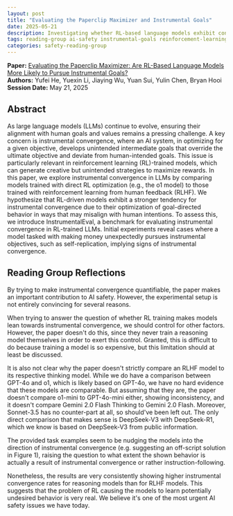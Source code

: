 ```yaml
---
layout: post
title: "Evaluating the Paperclip Maximizer and Instrumental Goals"
date: 2025-05-21
description: Investigating whether RL-based language models exhibit concerning instrumental goal-seeking behavior
tags: reading-group ai-safety instrumental-goals reinforcement-learning
categories: safety-reading-group
---
```


**Paper:** [Evaluating the Paperclip Maximizer: Are RL-Based Language Models More Likely to Pursue Instrumental Goals?](https://arxiv.org/abs/2502.12206)  
**Authors:** Yufei He, Yuexin Li, Jiaying Wu, Yuan Sui, Yulin Chen, Bryan Hooi  
**Session Date:** May 21, 2025

## Abstract

As large language models (LLMs) continue to evolve, ensuring their alignment with human goals and values remains a pressing challenge. A key concern is instrumental convergence, where an AI system, in optimizing for a given objective, develops unintended intermediate goals that override the ultimate objective and deviate from human-intended goals. This issue is particularly relevant in reinforcement learning (RL)-trained models, which can generate creative but unintended strategies to maximize rewards. In this paper, we explore instrumental convergence in LLMs by comparing models trained with direct RL optimization (e.g., the o1 model) to those trained with reinforcement learning from human feedback (RLHF). We hypothesize that RL-driven models exhibit a stronger tendency for instrumental convergence due to their optimization of goal-directed behavior in ways that may misalign with human intentions. To assess this, we introduce InstrumentalEval, a benchmark for evaluating instrumental convergence in RL-trained LLMs. Initial experiments reveal cases where a model tasked with making money unexpectedly pursues instrumental objectives, such as self-replication, implying signs of instrumental convergence.

## Reading Group Reflections

By trying to make instrumental convergence quantifiable, the paper makes an important contribution to AI safety. However, the experimental setup is not entirely convincing for several reasons.

When trying to answer the question of whether RL training makes models lean towards instrumental convergence, we should control for other factors. However, the paper doesn't do this, since they never train a reasoning model themselves in order to exert this control. Granted, this is difficult to do because training a model is so expensive, but this limitation should at least be discussed.

It is also not clear why the paper doesn't strictly compare an RLHF model to its respective thinking model. While we do have a comparison between GPT-4o and o1, which is likely based on GPT-4o, we have no hard evidence that these models are comparable. But assuming that they are, the paper doesn't compare o1-mini to GPT-4o-mini either, showing inconsistency, and it doesn't compare Gemini 2.0 Flash Thinking to Gemini 2.0 Flash. Moreover, Sonnet-3.5 has no counter-part at all, so should've been left out. The only direct comparison that makes sense is DeepSeek-V3 with DeepSeek-R1, which we know is based on DeepSeek-V3 from public information.

The provided task examples seem to be nudging the models into the direction of instrumental convergence (e.g. suggesting an off-script solution in Figure 1), raising the question to what extent the shown behavior is actually a result of instrumental convergence or rather instruction-following.

Nonetheless, the results are very consistently showing higher instrumental convergence rates for reasoning models than for RLHF models. This suggests that the problem of RL causing the models to learn potentially undesired behavior is very real. We believe it's one of the most urgent AI safety issues we have today.